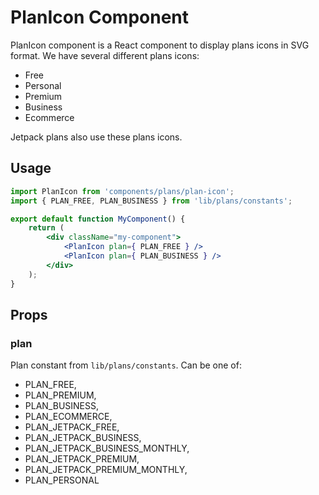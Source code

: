 PlanIcon Component
=============

PlanIcon component is a React component to display plans icons in SVG format. We have several different plans icons:
- Free
- Personal
- Premium
- Business
- Ecommerce

Jetpack plans also use these plans icons.

## Usage

```jsx
import PlanIcon from 'components/plans/plan-icon';
import { PLAN_FREE, PLAN_BUSINESS } from 'lib/plans/constants';

export default function MyComponent() {
    return (
        <div className="my-component">
            <PlanIcon plan={ PLAN_FREE } />
            <PlanIcon plan={ PLAN_BUSINESS } />
        </div>
    );
}

```

## Props

### plan

Plan constant from `lib/plans/constants`. Can be one of:

- PLAN_FREE,
- PLAN_PREMIUM,
- PLAN_BUSINESS,
- PLAN_ECOMMERCE,
- PLAN_JETPACK_FREE,
- PLAN_JETPACK_BUSINESS,
- PLAN_JETPACK_BUSINESS_MONTHLY,
- PLAN_JETPACK_PREMIUM,
- PLAN_JETPACK_PREMIUM_MONTHLY,
- PLAN_PERSONAL

